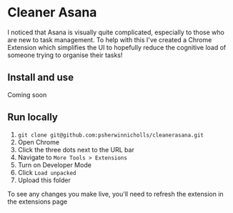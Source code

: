 # Cleaner Asana
I noticed that Asana is visually quite complicated, especially to those who are new to task management. To help with this I've created a Chrome Extension which simplifies the UI to hopefully reduce the cognitive load of someone trying to organise their tasks!

## Install and use
<!-- [Download Cleaner Asana on the Chrome Webstore]() -->
Coming soon

## Run locally
1. `git clone git@github.com:psherwinnicholls/cleanerasana.git`
2. Open Chrome 
3. Click the three dots next to the URL bar 
4. Navigate to `More Tools > Extensions`
5. Turn on Developer Mode
6. Click `Load unpacked`
7. Upload this folder

To see any changes you make live, you'll need to refresh the extension in the extensions page
